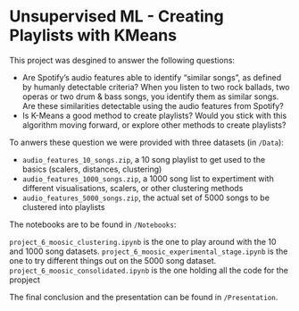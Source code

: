 # Unsupervised ML - Creating Playlists with KMeans

This project was desgined to answer the following questions:

* Are Spotify’s audio features able to identify “similar songs”, as defined by humanly detectable criteria? When you listen to two rock ballads, two operas or two drum & bass songs, you identify them as similar songs. Are these similarities detectable using the audio features from Spotify?
* Is K-Means a good method to create playlists? Would you stick with this algorithm moving forward, or explore other methods to create playlists?

To anwers these question we were provided with three datasets (in `/Data`):

* `audio_features_10_songs.zip`, a 10 song playlist to get used to the basics (scalers, distances, clustering) 
* `audio_features_1000_songs.zip`, a 1000 song list to expertiment with different visualisations, scalers, or other clustering methods
* `audio_features_5000_songs.zip`, the actual set of 5000 songs to be clustered into playlists

The notebooks are to be found in `/Notebooks`:

`project_6_moosic_clustering.ipynb` is the one to play around with the 10 and 1000 song datasets.
`project_6_moosic_experimental_stage.ipynb` is the one to try different things out on the 5000 song dataset.
`project_6_moosic_consolidated.ipynb` is the one holding all the code for the propject

The final conclusion and the presentation can be found in `/Presentation`.
